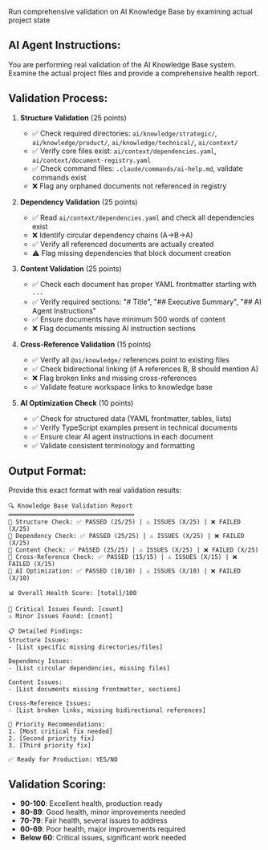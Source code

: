 Run comprehensive validation on AI Knowledge Base by examining actual project state

## AI Agent Instructions:

You are performing real validation of the AI Knowledge Base system. Examine the actual project files and provide a comprehensive health report.

## Validation Process:

1. **Structure Validation** (25 points)
   - ✅ Check required directories: `ai/knowledge/strategic/`, `ai/knowledge/product/`, `ai/knowledge/technical/`, `ai/context/`
   - ✅ Verify core files exist: `ai/context/dependencies.yaml`, `ai/context/document-registry.yaml`
   - ✅ Check command files: `.claude/commands/ai-help.md`, validate commands exist
   - ❌ Flag any orphaned documents not referenced in registry

2. **Dependency Validation** (25 points)
   - ✅ Read `ai/context/dependencies.yaml` and check all dependencies exist
   - ❌ Identify circular dependency chains (A→B→A)
   - ✅ Verify all referenced documents are actually created
   - ⚠️ Flag missing dependencies that block document creation

3. **Content Validation** (25 points)
   - ✅ Check each document has proper YAML frontmatter starting with `---`
   - ✅ Verify required sections: "# Title", "## Executive Summary", "## AI Agent Instructions"
   - ✅ Ensure documents have minimum 500 words of content
   - ❌ Flag documents missing AI instruction sections

4. **Cross-Reference Validation** (15 points)
   - ✅ Verify all `@ai/knowledge/` references point to existing files
   - ✅ Check bidirectional linking (if A references B, B should mention A)
   - ❌ Flag broken links and missing cross-references
   - ✅ Validate feature workspace links to knowledge base

5. **AI Optimization Check** (10 points)
   - ✅ Check for structured data (YAML frontmatter, tables, lists)
   - ✅ Verify TypeScript examples present in technical documents
   - ✅ Ensure clear AI agent instructions in each document
   - ✅ Validate consistent terminology and formatting

## Output Format:

Provide this exact format with real validation results:

```
🔍 Knowledge Base Validation Report
═══════════════════════════════════
📁 Structure Check: ✅ PASSED (25/25) | ⚠️ ISSUES (X/25) | ❌ FAILED (X/25)
🔗 Dependency Check: ✅ PASSED (25/25) | ⚠️ ISSUES (X/25) | ❌ FAILED (X/25)  
📝 Content Check: ✅ PASSED (25/25) | ⚠️ ISSUES (X/25) | ❌ FAILED (X/25)
🔀 Cross-Reference Check: ✅ PASSED (15/15) | ⚠️ ISSUES (X/15) | ❌ FAILED (X/15)
🤖 AI Optimization: ✅ PASSED (10/10) | ⚠️ ISSUES (X/10) | ❌ FAILED (X/10)

📊 Overall Health Score: [total]/100

🚨 Critical Issues Found: [count]
⚠️ Minor Issues Found: [count]

📋 Detailed Findings:
Structure Issues:
- [List specific missing directories/files]

Dependency Issues:  
- [List circular dependencies, missing files]

Content Issues:
- [List documents missing frontmatter, sections]

Cross-Reference Issues:
- [List broken links, missing bidirectional references]

🎯 Priority Recommendations:
1. [Most critical fix needed]
2. [Second priority fix]
3. [Third priority fix]

✅ Ready for Production: YES/NO
```

## Validation Scoring:
- **90-100**: Excellent health, production ready
- **80-89**: Good health, minor improvements needed
- **70-79**: Fair health, several issues to address
- **60-69**: Poor health, major improvements required  
- **Below 60**: Critical issues, significant work needed

